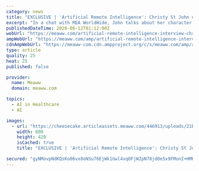 ```yaml
---
category: news
title: "EXCLUSIVE | 'Artificial Remote Intelligence': Christy St John on Elle and why live streaming is nerve-racking"
excerpt: "In a chat with MEA WorldWide, John talks about her character Elle, who is a scientist hired fresh out of college to be a part of the new AI's development"
publishedDateTime: 2020-06-12T01:12:00Z
webUrl: "https://meaww.com/artificial-remote-intelligence-interview-christy-st-john-new-character-elle-twitch-live-stream"
ampWebUrl: "https://meaww.com/amp/artificial-remote-intelligence-interview-christy-st-john-new-character-elle-twitch-live-stream"
cdnAmpWebUrl: "https://meaww-com.cdn.ampproject.org/c/s/meaww.com/amp/artificial-remote-intelligence-interview-christy-st-john-new-character-elle-twitch-live-stream"
type: article
quality: 25
heat: 25
published: false

provider:
  name: Meaww
  domain: meaww.com

topics:
  - AI in Healthcare
  - AI

images:
  - url: "https://cheesecake.articleassets.meaww.com/446913/uploads/21b40ec0-abff-11ea-98d2-713f66b857e2_800_420.jpeg"
    width: 800
    height: 420
    isCached: true
    title: "EXCLUSIVE | 'Artificial Remote Intelligence': Christy St John on Elle and why live streaming is nerve-racking"

secured: "gyNMovpNdKQsKo06vx8oNSu76EjWk1Gwl4xqOFjW2pN78jdOe5x9FMonI+HMK8gQIbmH8xz5Ni2K/nT2X1GyN0GB4g7gwvz+dTEZ+YYVnpnbvgV6avCrw3rK4e31daTkVmWkk8BBGm6CykLsL6mLoZa9xswluS4CB4+6VH9DpDn1k09bLEBIuE/ox3yc2od/hw7os1ANFd8jWeHy53Jtk7ttqcs5HPV+k0FOsH1x/HiBOnVTuY8mlqws23al2QalCFPftV46s9PZ3XmQH0VC/tf51+kf/T2Pc2BuYQoUQe3rYXtoiuAy9m5KnudYFf6QaLj7XV/X14KIyMSmtsrEGQ==;haoYpOYUnkbgNsSMO+Naig=="
---
```


